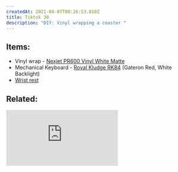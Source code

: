 ```yaml
---
createdAt: 2021-08-07T00:26:53.810Z
title: Tiktok 30
description: "DIY: Vinyl wrapping a coaster "
---
```

## Items:

* Vinyl wrap - [Nexjet PR600 Vinyl White Matte](https://shp.ee/ki9egnt)
* Mechanical Keyboard - [Royal Kludge RK84](https://shp.ee/f7ygcgt) (Gateron Red, White Backlight)
* [Wrist rest](https://shp.ee/wjwet7t)

## Related:

<iframe src="https://www.youtube.com/embed/5O7sSFQtJuU" title="YouTube video player" frameborder="0" allow="accelerometer; autoplay; clipboard-write; encrypted-media; gyroscope; picture-in-picture" allowfullscreen></iframe>